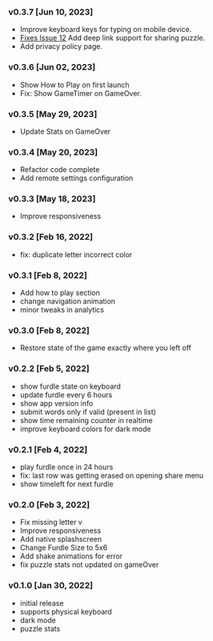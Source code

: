 ### v0.3.7 [Jun 10, 2023]

- Improve keyboard keys for typing on mobile device.
- [Fixes Issue 12](https://github.com/maheshmnj/furdle/issues/12) Add deep link support for sharing puzzle.
- Add privacy policy page.

### v0.3.6 [Jun 02, 2023]

- Show How to Play on first launch
- Fix: Show GameTimer on GameOver.

### v0.3.5 [May 29, 2023]

- Update Stats on GameOver

### v0.3.4 [May 20, 2023]

- Refactor code complete
- Add remote settings configuration

### v0.3.3 [May 18, 2023]

- Improve responsiveness

### v0.3.2 [Feb 16, 2022]

- fix: duplicate letter incorrect color

### v0.3.1 [Feb 8, 2022]

- Add how to play section
- change navigation animation
- minor tweaks in analytics

### v0.3.0 [Feb 8, 2022]

- Restore state of the game exactly where you left off

### v0.2.2 [Feb 5, 2022]

- show furdle state on keyboard
- update furdle every 6 hours
- show app version info
- submit words only if valid (present in list)
- show time remaining counter in realtime
- improve keyboard colors for dark mode

### v0.2.1 [Feb 4, 2022]

- play furdle once in 24 hours
- fix: last row was getting erased on opening share menu
- show timeleft for next furdle

### v0.2.0 [Feb 3, 2022]

- Fix missing letter v
- Improve responsiveness
- Add native splashscreen
- Change Furdle Size to 5x6
- Add shake animations for error
- fix puzzle stats not updated on gameOver

### v0.1.0 [Jan 30, 2022]

- initial release
- supports physical keyboard
- dark mode
- puzzle stats
